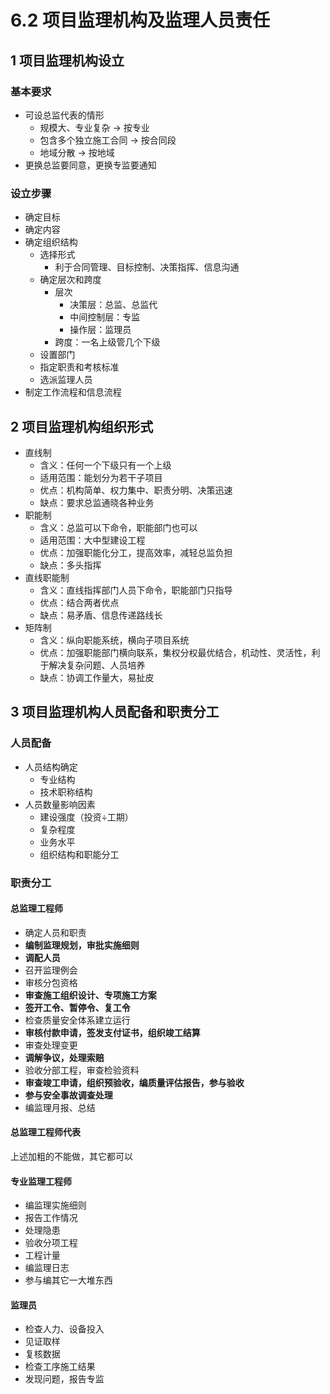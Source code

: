 # 6.2 项目监理机构及监理人员责任

## 1 项目监理机构设立

### 基本要求

* 可设总监代表的情形
  * 规模大、专业复杂 -> 按专业
  * 包含多个独立施工合同 -> 按合同段
  * 地域分散 -> 按地域
* 更换总监要同意，更换专监要通知

### 设立步骤

* 确定目标
* 确定内容
* 确定组织结构
  * 选择形式
    * 利于合同管理、目标控制、决策指挥、信息沟通
  * 确定层次和跨度
    * 层次
      * 决策层：总监、总监代
      * 中间控制层：专监
      * 操作层：监理员
    * 跨度：一名上级管几个下级
  * 设置部门
  * 指定职责和考核标准
  * 选派监理人员
* 制定工作流程和信息流程

## 2 项目监理机构组织形式

* 直线制
  * 含义：任何一个下级只有一个上级
  * 适用范围：能划分为若干子项目
  * 优点：机构简单、权力集中、职责分明、决策迅速
  * 缺点：要求总监通晓各种业务
* 职能制
  * 含义：总监可以下命令，职能部门也可以
  * 适用范围：大中型建设工程
  * 优点：加强职能化分工，提高效率，减轻总监负担
  * 缺点：多头指挥
* 直线职能制
  * 含义：直线指挥部门人员下命令，职能部门只指导
  * 优点：结合两者优点
  * 缺点：易矛盾、信息传递路线长
* 矩阵制
  * 含义：纵向职能系统，横向子项目系统
  * 优点：加强职能部门横向联系，集权分权最优结合，机动性、灵活性，利于解决复杂问题、人员培养
  * 缺点：协调工作量大，易扯皮

## 3 项目监理机构人员配备和职责分工

### 人员配备

* 人员结构确定
  * 专业结构
  * 技术职称结构
* 人员数量影响因素
  * 建设强度（投资÷工期）
  * 复杂程度
  * 业务水平
  * 组织结构和职能分工

### 职责分工

#### 总监理工程师

* 确定人员和职责
* **编制监理规划，审批实施细则**
* **调配人员**
* 召开监理例会
* 审核分包资格
* **审查施工组织设计、专项施工方案**
* **签开工令、暂停令、复工令**
* 检查质量安全体系建立运行
* **审核付款申请，签发支付证书，组织竣工结算**
* 审查处理变更
* **调解争议，处理索赔**
* 验收分部工程，审查检验资料
* **审查竣工申请，组织预验收，编质量评估报告，参与验收**
* **参与安全事故调查处理**
* 编监理月报、总结

#### 总监理工程师代表

上述加粗的不能做，其它都可以

#### 专业监理工程师

* 编监理实施细则
* 报告工作情况
* 处理隐患
* 验收分项工程
* 工程计量
* 编监理日志
* 参与编其它一大堆东西

#### 监理员

* 检查人力、设备投入
* 见证取样
* 复核数据
* 检查工序施工结果
* 发现问题，报告专监

